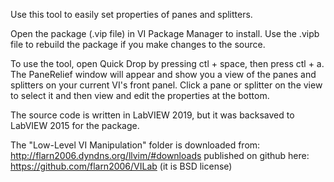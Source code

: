 Use this tool to easily set properties of panes and splitters.

Open the package (.vip file) in VI Package Manager to install. Use the .vipb file to rebuild the package if you make changes to the source.

To use the tool, open Quick Drop by pressing ctl + space, then press ctl + a. The PaneRelief window will appear and show you a view of the panes and splitters on your current VI's front panel. Click a pane or splitter on the view to select it and then view and edit the properties at the bottom.

The source code is written in LabVIEW 2019, but it was backsaved to LabVIEW 2015 for the package.

The "Low-Level VI Manipulation" folder is downloaded from: http://flarn2006.dyndns.org/llvim/#downloads
published on github here: https://github.com/flarn2006/VILab (it is BSD license)
